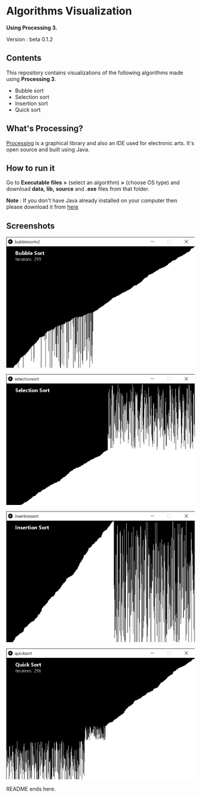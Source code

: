 # Algorithms Visualization

**Using Processing 3.**

Version : beta 0.1.2

## Contents

This repository contains visualizations of the following algorithms made using **Processing 3**.
  * Bubble sort
  * Selection sort
  * Insertion sort
  * Quick sort


## What's Processing?

[Processing](https://processing.org/) is a graphical library and also an IDE used for electronic arts.
It's open source and built using Java.

## How to run it

Go to **Executable** **files** **>** (select an algorithm) **>** (choose OS type) and download **data,** **lib,** **source** and **.exe** files from that folder.

**Note** : If you don't have Java already installed on your computer then please download it from [here](https://www.java.com/en/download/)

## Screenshots



![Bubble sort](/images/bubblesort.png)


![Selection sort](/images/selectionsort.png)


![Insertion sort](/images/insertionsort.png)


![Quick sort](/images/quicksort.png)


README ends here.
